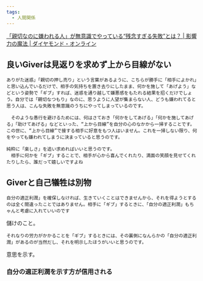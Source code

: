 ```yaml
---
tags:
  - 人間関係
---
```

[「親切なのに嫌われる人」が無意識でやっている“残念すぎる失敗”とは？ | 影響力の魔法 | ダイヤモンド・オンライン](https://diamond.jp/articles/-/331482)

## 良いGiverは見返りを求めず上から目線がない

```
ありがた迷惑」「親切の押し売り」という言葉があるように、こちらが勝手に「相手によかれ」と思い込んでいるだけで、相手の気持ちを置き去りにしたまま、何かを施して「あげよう」などという姿勢で「ギブ」すれば、迷惑を通り越して嫌悪感をもたれる結果を招くだけでしょう。自分では「親切なつもり」なのに、思うように人望が集まらない人、どうも嫌われてると思う人は、こんな失敗を無意識のうちにやってしまっているのです。

　そのような愚行を避けるためには、何はさておき「何かをしてあげる」「何かを施してあげる」「助けてあげる」などといった、“上から目線”を自分の心のなかから一掃することです。この世に、“上から目線”で接する相手に好意をもつ人はいません。これを一掃しない限り、何をやっても嫌われてしまうに決まっていると思うのです。
```

```
純粋に「楽しさ」を追い求めればいいと思うのです。  
　相手に何かを「ギブ」することで、相手が心から喜んでくれたり、満面の笑顔を見せてくれたりしたら、誰だって嬉しいですよね
```

## Giverと自己犠牲は別物
```
自分の適正利潤」を確保しなければ、生きていくことはできませんから、それを得ようとするのは全く間違ったことではありません。相手に「ギブ」するときに、「自分の適正利潤」もちゃんと考慮に入れていいのです
```

儲けのこと。

```
それなりの労力がかかることを「ギブ」するときには、その裏側になんらかの「自分の適正利潤」があるのが当然だし、それを明示したほうがいいと思うのです。
```
意思を示す。

### 自分の適正利潤を示す方が信用される
